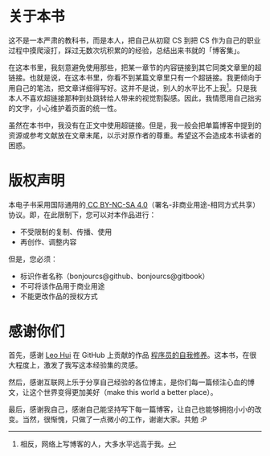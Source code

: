# 关于本书

这不是一本严肃的教科书，而是本人，把自己从初窥 CS 到把 CS 作为自己的职业过程中摸爬滚打，踩过无数次坑积累的的经验，总结出来书就的「博客集」。

在这本书里，我刻意避免使用那些，把某一章节的内容链接到其它同类文章里的超链接。也就是说，在这本书里，你看不到某篇文章里只有一个超链接。我更倾向于用自己的笔法，把文章详细得写好。这并不是说，别人的水平比不上我[^1]。只是我本人不喜欢超链接那种到处跳转给人带来的视觉割裂感。因此，我情愿用自己拙劣的文字，小心维护着页面的统一性。

虽然在本书中，我没有在正文中使用超链接。但是，我一般会把单篇博客中提到的资源或参考文献放在文章末尾，以示对原作者的尊重。希望这不会造成本书读者的困惑。

# 版权声明

本电子书采用国际通用的[ CC BY-NC-SA 4.0](https://creativecommons.org/licenses/by-nc-sa/4.0/)（署名-非商业用途-相同方式共享）协议。即，在此限制下，您可以对本作品进行：

- 不受限制的复制、传播、使用
- 再创作、调整内容

但是，您必须：

- 标识作者名称（bonjourcs@github、bonjourcs@gitbook）
- 不可将该作品用于商业用途
- 不能更改作品的授权方式

# 感谢你们

首先，感谢 [Leo Hui](https://github.com/leohxj) 在 GitHub 上贡献的作品 [程序员的自我修养](https://github.com/leohxj/a-programmer-prepares)。这本书，在很大程度上，激发了我写这本经验集的灵感。

然后，感谢互联网上乐于分享自己经验的各位博主，是你们每一篇倾注心血的博文，让这个世界变得更加美好（make this world a better place）。

最后，感谢我自己，感谢自己能坚持写下每一篇博客，让自己也能够拥抱小小的改变。当然，很惭愧，只做了一点微小的工作，谢谢大家。共勉 :P

[^1]: 相反，网络上写博客的人，大多水平远高于我。
